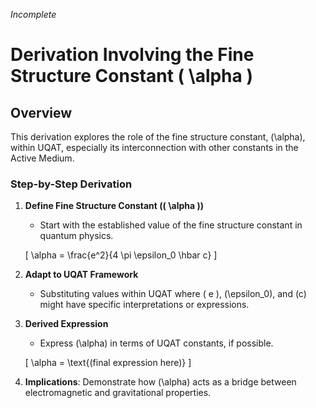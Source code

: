 *Incomplete*
# Derivation Involving the Fine Structure Constant \( \alpha \)

## Overview
This derivation explores the role of the fine structure constant, \(\alpha\), within UQAT, especially its interconnection with other constants in the Active Medium.

### Step-by-Step Derivation

1. **Define Fine Structure Constant (\( \alpha \))**
   - Start with the established value of the fine structure constant in quantum physics.

   \[
   \alpha = \frac{e^2}{4 \pi \epsilon_0 \hbar c}
   \]

2. **Adapt to UQAT Framework**
   - Substituting values within UQAT where \( e \), \(\epsilon_0\), and \(c\) might have specific interpretations or expressions.

3. **Derived Expression**
   - Express \(\alpha\) in terms of UQAT constants, if possible.

   \[
   \alpha = \text{(final expression here)}
   \]

4. **Implications**: Demonstrate how \(\alpha\) acts as a bridge between electromagnetic and gravitational properties.